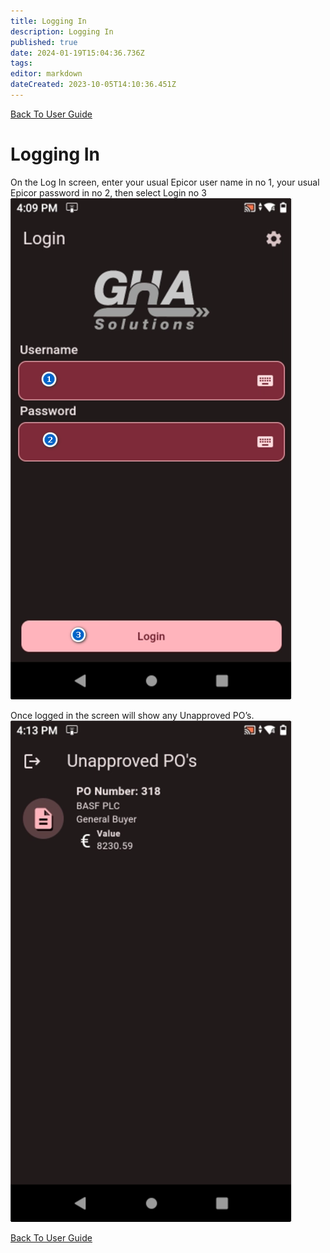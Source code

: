 ```yaml
---
title: Logging In
description: Logging In
published: true
date: 2024-01-19T15:04:36.736Z
tags: 
editor: markdown
dateCreated: 2023-10-05T14:10:36.451Z
---
```


[Back To User Guide](/AppsDrafts/POA/UserGuides)

# Logging In
On the Log In screen, enter your usual Epicor user name in no 1, your usual Epicor password in no 2, then select Login no 3
![po_app_login.png](/Apps/po_app_login.png)

Once logged in the screen will show any Unapproved PO’s.
![po_app_pos.png](/Apps/po_app_pos.png)

[Back To User Guide](/AppsDrafts/POA/UserGuides)